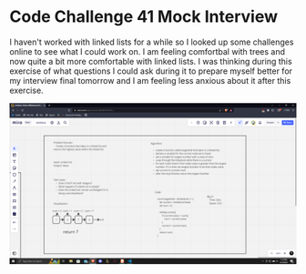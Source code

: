 # Code Challenge 41 Mock Interview

I haven't worked with linked lists for a while so I looked up some challenges online to see what I could work on. I am feeling comfortbal with trees and now quite a bit more comfortable with linked lists. I was thinking during this exercise of what questions I could ask during it to prepare myself better for my interview final tomorrow and I am feeling less anxious about it after this exercise.

![](../assets/cc41.png)
